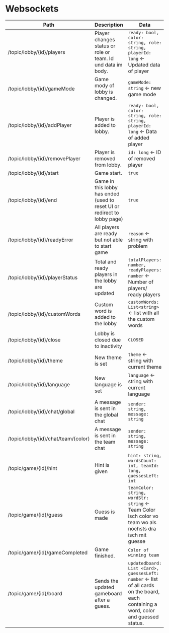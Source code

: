 # Websockets

| Path | Description | Data |
| ---- | ----------- |------|
| /topic/lobby/{id}/players | Player changes status or role or team. Id und data im body. | `ready: bool, color: string, role: string, playerId: long` <- Updated data of player |
| /topic/lobby/{id}/gameMode | Game mody of lobby is changed. | `gameMode: string` <- new game mode |
| /topic/lobby/{id}/addPlayer | Player is added to lobby. | `ready: bool, color: string, role: string, playerId: long` <- Data of added player |
| /topic/lobby/{id}/removePlayer | Player is removed from lobby. | `id: long` <- ID of removed player |
| /topic/lobby/{id}/start | Game start. | `true` |
| /topic/lobby/{id}/end | Game in this lobby has ended (used to reset UI or redirect to lobby page) | `true` |
| /topic/lobby/{id}/readyError | All players are ready but not able to start game | `reason` <- string with problem |
| /topic/lobby/{id}/playerStatus | Total and ready players in the lobby are updated | `totalPlayers: number, readyPlayers: number` <- Number of players/ ready players |
| /topic/lobby/{id}/customWords | Custom word is added to the lobby | `customWords: List<string>` <- list with all the custom words |
| /topic/lobby/{id}/close | Lobby is closed due to inactivity | `CLOSED` |
| /topic/lobby/{id}/theme | New theme is set | `theme` <- string with current theme |
| /topic/lobby/{id}/language | New language is set | `language` <- string with current language |
| /topic/lobby/{id}/chat/global | A message is sent in the global chat | `sender: string, message: string` |
| /topic/lobby/{id}/chat/team/{color} | A message is sent in the team chat | `sender: string, message: string` |
| /topic/game/{id}/hint | Hint is given | `hint: string, wordsCount: int, teamId: long, guessesLeft: int` |
| /topic/game/{id}/guess | Guess is made | `teamColor: string, wordStr: string` <- Team Color isch color vo team wo als nöchsts dra isch mit guesse |
| /topic/game/{id}/gameCompleted | Game finished. | `Color of winning team` |
| /topic/game/{id}/board | Sends the updated gameboard after a guess. | `updatedboard: List <Card>, guessesLeft: number` <- list of all cards on the board, each containing a word, color and guessed status. |
